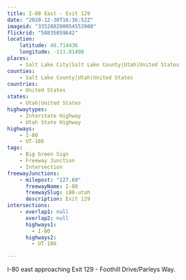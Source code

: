 ```yaml
---
title: I-80 East - Exit 129
date: "2020-12-30T16:36:52Z"
imageid: "335288280054553900"
flickrid: "50835059642"
location:
    latitude: 40.714436
    longitude: -111.81498
places:
    - Salt Lake City|Salt Lake County|Utah|United States
counties:
    - Salt Lake County|Utah|United States
countries:
    - United States
states:
    - Utah|United States
highwaytypes:
    - Interstate Highway
    - Utah State Highway
highways:
    - I-80
    - UT-186
tags:
    - Big Green Sign
    - Freeway Junction
    - Intersection
freewayJunctions:
    - milepost: "127.69"
      freewayName: I-80
      freewaySlug: i80-utah
      description: Exit 129
intersections:
    - overlap1: null
      overlap2: null
      highways1:
        - I-80
      highways2:
        - UT-186

---
```

I-80 east approaching Exit 129 - Foothill Drive/Parleys Way.
